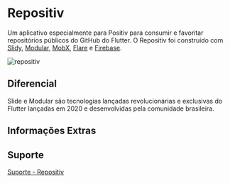 # Repositiv


Um aplicativo especialmente para Positiv para consumir e favoritar repositórios públicos do GitHub do Flutter. O Repositiv foi construído com [Slidy](https://github.com/Flutterando/slidy/blob/master/README.md), [Modular](https://github.com/Flutterando/modular/blob/master/README.md), [MobX](https://pub.dev/packages/mobx), [Flare](https://rive.app) e [Firebase](https://console.firebase.google.com). 

![repositiv](https://raw.githubusercontent.com/Flutterando/modular/master/flutter_modular.png)


## Diferencial

Slide e Modular são tecnologias lançadas revolucionárias e exclusivas do Flutter lançadas em 2020 e desenvolvidas pela comunidade brasileira. 


## Informações Extras


## Suporte
[Suporte - Repositiv](andre.lljr@live.com)

